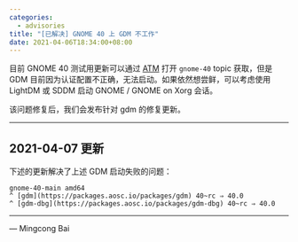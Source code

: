 ```yaml
---
categories:
  - advisories
title: "[已解决] GNOME 40 上 GDM 不工作"
date: 2021-04-06T18:34:00+08:00
---
```


目前 GNOME 40 测试用更新可以通过 [ATM](https://github.com/AOSC-Dev/atm/) 打开 `gnome-40` topic 获取，但是 GDM 目前因为认证配置不正确，无法启动。如果依然想尝鲜，可以考虑使用 LightDM 或 SDDM 启动 GNOME / GNOME on Xorg 会话。

该问题修复后，我们会发布针对 gdm 的修复更新。

----

2021-04-07 更新
-----------------

下述的更新解决了上述 GDM 启动失败的问题：

    gnome-40-main amd64
    ^ [gdm](https://packages.aosc.io/packages/gdm) 40~rc ⇒ 40.0
    ^ [gdm-dbg](https://packages.aosc.io/packages/gdm-dbg) 40~rc ⇒ 40.0

----

— Mingcong Bai
